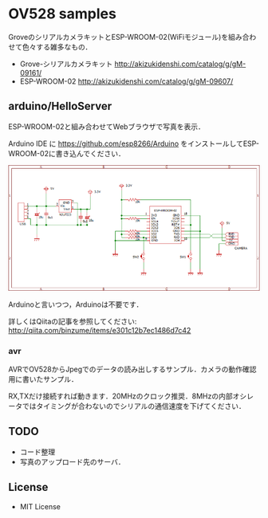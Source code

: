 # OV528 samples

GroveのシリアルカメラキットとESP-WROOM-02(WiFiモジュール)を組み合わせて色々する雑多なもの．

- Grove-シリアルカメラキット http://akizukidenshi.com/catalog/g/gM-09161/
- ESP-WROOM-02 http://akizukidenshi.com/catalog/g/gM-09607/


## arduino/HelloServer

ESP-WROOM-02と組み合わせてWebブラウザで写真を表示．

Arduino IDE に https://github.com/esp8266/Arduino をインストールしてESP-WROOM-02に書き込んでください．

![回路図](circuit/wificamera.png)

Arduinoと言いつつ，Arduinoは不要です．

詳しくはQiitaの記事を参照してください: http://qiita.com/binzume/items/e301c12b7ec1486d7c42


### avr

AVRでOV528からJpegでのデータの読み出しするサンプル．カメラの動作確認用に書いたサンプル．

RX,TXだけ接続すれば動きます．20MHzのクロック推奨．8MHzの内部オシレータではタイミングが合わないのでシリアルの通信速度を下げてください．


## TODO

- コード整理
- 写真のアップロード先のサーバ．


## License

- MIT License

